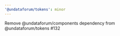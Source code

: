 ```yaml
---
'@undataforum/tokens': minor
---
```


Remove @undataforum/components dependency from @undataforum/tokens #132
